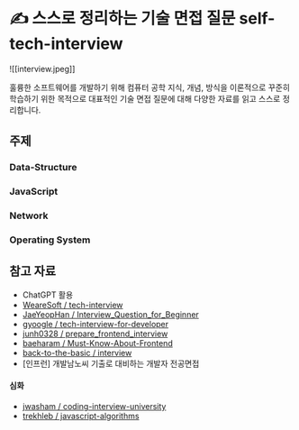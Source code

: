 # ✍️ 스스로 정리하는 기술 면접 질문 self-tech-interview

![[interview.jpeg]]

훌륭한 소프트웨어를 개발하기 위해 컴퓨터 공학 지식, 개념, 방식을 이론적으로 꾸준히 학습하기 위한 목적으로 대표적인 기술 면접 질문에 대해 다양한 자료를 읽고 스스로 정리합니다.

## 주제

### Data-Structure
### JavaScript

### Network

### Operating System

## 참고 자료

- ChatGPT 활용
- [WeareSoft / tech-interview](https://github.com/WeareSoft/tech-interview)
- [JaeYeopHan / Interview_Question_for_Beginner](https://github.com/JaeYeopHan/Interview_Question_for_Beginner)
- [gyoogle / tech-interview-for-developer](https://github.com/gyoogle/tech-interview-for-developer)
- [junh0328 / prepare_frontend_interview](https://github.com/junh0328/prepare_frontend_interview)
- [baeharam / Must-Know-About-Frontend](https://github.com/baeharam/Must-Know-About-Frontend)
- [back-to-the-basic / interview](https://github.com/back-to-the-basic/interview)
- [인프런] 개발남노씨 기출로 대비하는 개발자 전공면접

#### 심화
- [jwasham / coding-interview-university](https://github.com/jwasham/coding-interview-university)
- [trekhleb / javascript-algorithms](https://github.com/trekhleb/javascript-algorithms)